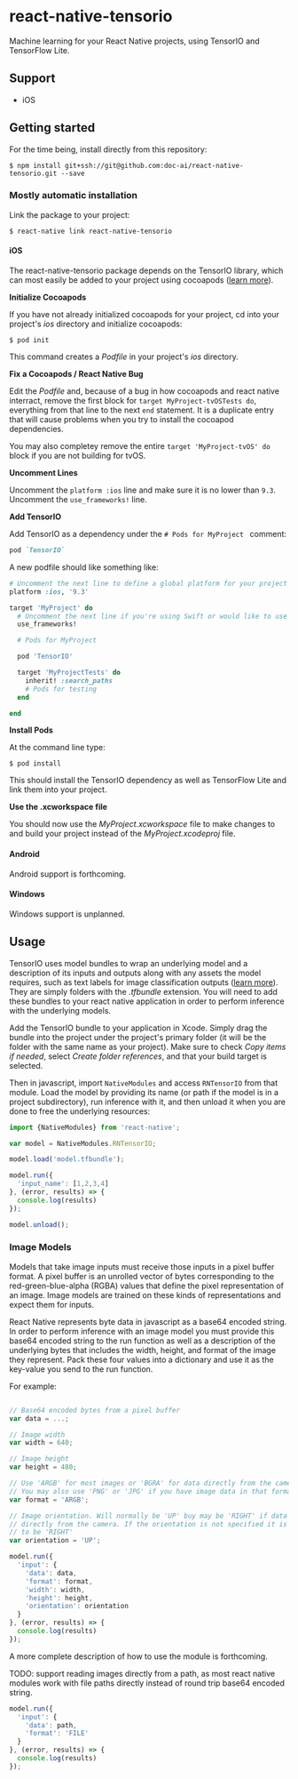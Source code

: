 # react-native-tensorio

Machine learning for your React Native projects, using TensorIO and TensorFlow Lite.

## Support

- iOS

## Getting started

For the time being, install directly from this repository:

`$ npm install git+ssh://git@github.com:doc-ai/react-native-tensorio.git --save`

### Mostly automatic installation

Link the package to your project:

`$ react-native link react-native-tensorio`

#### iOS

The react-native-tensorio package depends on the TensorIO library, which can most easily be added to your project using cocoapods ([learn more](https://cocoapods.org/)).

**Initialize Cocoapods**

If you have not already initialized cocoapods for your project, cd into your project's *ios* directory and initialize cocoapods:

```
$ pod init
```

This command creates a *Podfile* in your project's *ios* directory. 

**Fix a Cocoapods / React Native Bug**

Edit the *Podfile* and, because of a bug in how cocoapods and react native interract, remove the first block for `target MyProject-tvOSTests do`, everything from that line to the next `end` statement. It is a duplicate entry that will cause problems when you try to install the cocoapod dependencies.

You may also completey remove the entire `target 'MyProject-tvOS' do` block if you are not building for tvOS.

**Uncomment Lines**

Uncomment the `platform :ios` line and make sure it is no lower than `9.3`. Uncomment the `use_frameworks!` line.

**Add TensorIO**

Add TensorIO as a dependency under the `# Pods for MyProject ` comment:

```rb
pod `TensorIO`
```

A new podfile should like something like:

```rb
# Uncomment the next line to define a global platform for your project
platform :ios, '9.3'

target 'MyProject' do
  # Uncomment the next line if you're using Swift or would like to use dynamic frameworks
  use_frameworks!

  # Pods for MyProject

  pod 'TensorIO'

  target 'MyProjectTests' do
    inherit! :search_paths
    # Pods for testing
  end

end

```

**Install Pods**

At the command line type:

```
$ pod install
```

This should install the TensorIO dependency as well as TensorFlow Lite and link them into your project. 

**Use the .xcworkspace file**

You should now use the *MyProject.xcworkspace* file to make changes to and build your project instead of the *MyProject.xcodeproj* file.

<!--### Manual installation

#### iOS

1. In XCode, in the project navigator, right click `Libraries` ➜ `Add Files to [your project's name]`
2. Go to `node_modules` ➜ `react-native-tensorio` and add `RNTensorIO.xcodeproj`
3. In XCode, in the project navigator, select your project. Add `libRNTensorIO.a` to your project's `Build Phases` ➜ `Link Binary With Libraries`
4. Run your project (`Cmd+R`)<
-->

#### Android

Android support is forthcoming.

<!-- 
1. Open up `android/app/src/main/java/[...]/MainActivity.java`
  - Add `import com.reactlibrary.RNTensorIOPackage;` to the imports at the top of the file
  - Add `new RNTensorIOPackage()` to the list returned by the `getPackages()` method
2. Append the following lines to `android/settings.gradle`:
  	```
  	include ':react-native-tensorio'
  	project(':react-native-tensorio').projectDir = new File(rootProject.projectDir, 	'../node_modules/react-native-tensorio/android')
  	```
3. Insert the following lines inside the dependencies block in `android/app/build.gradle`:
  	```
      compile project(':react-native-tensorio')
  	```
-->

#### Windows
<!--[Read it! :D](https://github.com/ReactWindows/react-native)-->

Windows support is unplanned.

<!-- 
1. In Visual Studio add the `RNTensorIO.sln` in `node_modules/react-native-tensorio/windows/RNTensorIO.sln` folder to their solution, reference from their app.
2. Open up your `MainPage.cs` app
  - Add `using Tensor.IO.RNTensorIO;` to the usings at the top of the file
  - Add `new RNTensorIOPackage()` to the `List<IReactPackage>` returned by the `Packages` method 
-->

## Usage

TensorIO uses model bundles to wrap an underlying model and a description of its inputs and outputs along with any assets the model requires, such as text labels for image classification outputs ([learn more](https://github.com/doc-ai/TensorIO)). They are simply folders with the *.tfbundle* extension. You will need to add these bundles to your react native application in order to perform inference with the underlying models.

Add the TensorIO bundle to your application in Xcode. Simply drag the bundle into the project under the project's primary folder (it will be the folder with the same name as your project). Make sure to check *Copy items if needed*, select *Create folder references*, and that your build target is selected.

Then in javascript, import `NativeModules` and access `RNTensorIO` from that module. Load the model by providing its name (or path if the model is in a project subdirectory), run inference with it, and then unload it when you are done to free the underlying resources:

```javascript
import {NativeModules} from 'react-native';

var model = NativeModules.RNTensorIO;

model.load('model.tfbundle');

model.run({
  'input_name': [1,2,3,4]
}, (error, results) => {
  console.log(results)
});

model.unload();
```

### Image Models

Models that take image inputs must receive those inputs in a pixel buffer format. A pixel buffer is an unrolled vector of bytes corresponding to the red-green-blue-alpha (RGBA) values that define the pixel representation of an image. Image models are trained on these kinds of representations and expect them for inputs.

React Native represents byte data in javascript as a base64 encoded string. In order to perform inference with an image model you must provide this base64 encoded string to the run function as well as a description of the underlying bytes that includes the width, height, and format of the image they represent. Pack these four values into a dictionary and use it as the key-value you send to the run function.

For example:

```js

// Base64 encoded bytes from a pixel buffer
var data = ...;

// Image width
var width = 640;

// Image height
var height = 480;

// Use 'ARGB' for most images or 'BGRA' for data directly from the camera
// You may also use 'PNG' or 'JPG' if you have image data in that format
var format = 'ARGB';

// Image orientation. Will normally be 'UP' buy may be 'RIGHT' if data is coming 
// directly from the camera. If the orientation is not specified it is assumed
// to be 'RIGHT'
var orientation = 'UP';

model.run({
  'input': {
    'data': data,
    'format': format,
    'width': width,
    'height': height,
    'orientation': orientation
  }
}, (error, results) => {
  console.log(results)
});

```

A more complete description of how to use the module is forthcoming.

TODO: support reading images directly from a path, as most react native modules work with file paths directly instead of round trip base64 encoded string.

  
```js
model.run({
  'input': {
    'data': path,
    'format': 'FILE'
  }
}, (error, results) => {
  console.log(results)
});
```
```